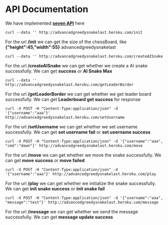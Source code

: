 # API Documentation

We have implemented <b><u>seven API</u></b> here
```
curl --data '' http://advancedgreedysnakelast.heroku.com/init
````
For the url __/init__ we can get the size of the chessBoard, like __{"height":45,"width":55}__
advancedgreedysnakelast
````
curl --data '' http://advancedgreedysnakelast.heroku.com/createAISnake
````
For the url __/createAISnake__ we can get whether we create a AI snake successfully. We can get __success__ or __AI Snake Max__
````
curl --data '' http://advancedgreedysnakelast.heroku.com/getLeaderBorder
````
For the url __/getLeaderBorder__ we can get whether we get leader board successfully. We can get __Leaderboard get success__ for response

````
curl -X POST -H "Content-Type:application/json" -d '{"username":"aaa"}' http://advancedgreedysnakelast.heroku.com/setUsername
````
For the url __/setUsername__ we can get whether we set username successfully. We can get __set username fail__ or __set username success__

````
curl -X POST -H "Content-Type:application/json" -d '{"username":"aaa", "cmd":"down"}' http://advancedgreedysnakelast.heroku.com/move
````
For the url __/move__ we can get whether we move the snake successfully. We can get __move success__ or __move failed__

````
curl -X POST -H "Content-Type:application/json" -d '{"username":"aaa"}' http://advancedgreedysnakelast.heroku.com/play
````
For the url __/play__ we can get whether we initialize the snake successfully. We can get __init snake success__ or __init snake fail__

````
curl -X POST -H "Content-Type:application/json" -d '{"username":"aaa", "message":"test"}' http://advancedgreedysnakelast.heroku.com/message
````
For the url __/message__ we can get whether we send the message successfully. We can get __message update success__
